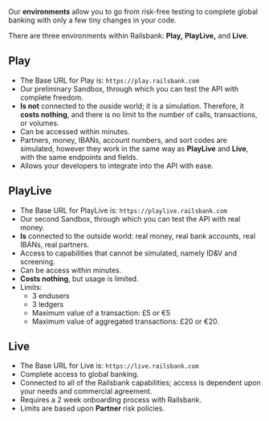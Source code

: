 Our **environments** allow you to go from risk-free testing to complete global banking with only a few tiny changes in your code.

There are three environments within Railsbank: **Play,** **PlayLive,** and **Live**.

**Play**
-
- The Base URL for Play is: `https://play.railsbank.com`
- Our preliminary Sandbox, through which you can test the API with complete freedom.
- **Is not** connected to the ouside world; it is a simulation. Therefore, it **costs nothing**, and there is no limit to the number of calls, transactions, or volumes.  
-  Can be accessed within minutes.
- Partners, money, IBANs, account numbers, and sort codes are simulated, however they work in the same way as **PlayLive** and **Live**, with the same endpoints and fields.
- Allows your developers to integrate into the API with ease.


**PlayLive**
-
- The Base URL for PlayLive is: `https://playlive.railsbank.com`
- Our second Sandbox, through which you can test the API with real money.
- **Is** connected to the outside world: real money, real bank accounts, real IBANs, real partners.
- Access to capabilities that cannot be simulated, namely ID&V and screening.
- Can be access within minutes.
- **Costs nothing**, but usage is limited.
- Limits:
  - 3 endusers
  - 3 ledgers
  - Maximum value of a transaction: £5 or €5
  - Maximum value of aggregated transactions: £20 or €20.

**Live**
-
- The Base URL for Live is: `https://live.railsbank.com`
- Complete access to global banking.
- Connected to all of the Railsbank capabilities; access is dependent upon your needs and commercial agreement.
- Requires a 2 week onboarding process with Railsbank.
- Limits are based upon **Partner** risk policies.
